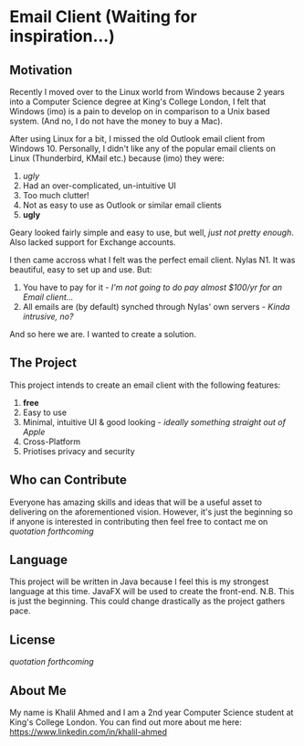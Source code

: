 # Email Client (Waiting for inspiration...)

## Motivation 
Recently I moved over to the Linux world from Windows because 2 years into a Computer Science degree at King's College London, I felt that Windows (imo) is a pain to develop on in comparison to a Unix based system. (And no, I do not have the money to buy a Mac). 

After using Linux for a bit, I missed the old Outlook email client from Windows 10. Personally, I didn't like any of the popular email clients on Linux (Thunderbird, KMail etc.) because (imo) they were:

1. *ugly*
2. Had an over-complicated, un-intuitive UI
3. Too much clutter!
4. Not as easy to use as Outlook or similar email clients
5. **ugly**

Geary looked fairly simple and easy to use, but well, *just not pretty enough*. Also lacked support for Exchange accounts.

I then came accross what I felt was the perfect email client. Nylas N1. It was beautiful, easy to set up and use. But:

1. You have to pay for it - *I'm not going to do pay almost $100/yr for an Email client...*
2. All emails are (by default) synched through Nylas' own servers - *Kinda intrusive, no?*

And so here we are. I wanted to create a solution. 

## The Project
This project intends to create an email client with the following features:

1. **free**
2. Easy to use
3. Minimal, intuitive UI & good looking - *ideally something straight out of Apple*
4. Cross-Platform
5. Priotises privacy and security

## Who can Contribute
Everyone has amazing skills and ideas that will be a useful asset to delivering on the aforementioned vision.
However, it's just the beginning so if anyone is interested in contributing then feel free to contact me on *quotation forthcoming*

## Language
This project will be written in Java because I feel this is my strongest language at this time. JavaFX will be used to create the front-end.
N.B. This is just the beginning. This could change drastically as the project gathers pace. 

## License
*quotation forthcoming*

## About Me
My name is Khalil Ahmed and I am a 2nd year Computer Science student at King's College London. You can find out more about me here: https://www.linkedin.com/in/khalil-ahmed
